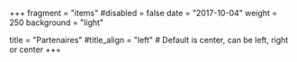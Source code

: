 +++
fragment = "items"
#disabled = false
date = "2017-10-04"
weight = 250
background = "light"

title = "Partenaires"
#title_align = "left" # Default is center, can be left, right or center
+++
